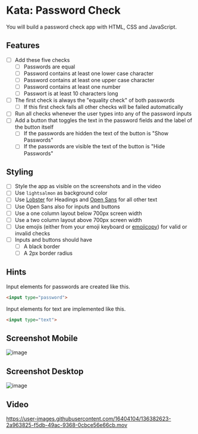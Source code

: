 # Kata: Password Check

You will build a password check app with HTML, CSS and JavaScript. 

## Features

- [ ] Add these five checks
  - [ ] Passwords are equal
  - [ ] Password contains at least one lower case character
  - [ ] Password contains at least one upper case character
  - [ ] Password contains at least one number
  - [ ] Passwort is at least 10 characters long
- [ ] The first check is always the "equality check" of both passwords
  - [ ] If this first check fails all other checks will be failed automatically
- [ ] Run all checks whenever the user types into any of the password inputs 
- [ ] Add a button that toggles the text in the password fields and the label of the button itself
  - [ ] If the passwords are hidden the text of the button is "Show Passwords"
  - [ ] If the passwords are visible the text of the button is "Hide Passwords"

## Styling

- [ ] Style the app as visible on the screenshots and in the video
- [ ] Use `lightsalmon` as background color
- [ ] Use [Lobster](https://fonts.google.com/specimen/Lobster) for Headings and [Open Sans](https://fonts.google.com/specimen/Open+Sans) for all other text
- [ ] Use Open Sans also for inputs and buttons
- [ ] Use a one column layout below 700px screen width
- [ ] Use a two column layout above 700px screen width
- [ ] Use emojis (either from your emoji keyboard or [emojicopy](https://www.emojicopy.com/)) for valid or invalid checks
- [ ] Inputs and buttons should have
  - [ ] A black border
  - [ ] A 2px border radius 

## Hints

Input elements for passwords are created like this.

```html
<input type="password">
```

Input elements for text are implemented like this.

```html
<input type="text">
```

## Screenshot Mobile

![image](https://user-images.githubusercontent.com/16404104/136382249-7c6860ea-1681-4a10-9732-fe5820881665.png)

## Screenshot Desktop

![image](https://user-images.githubusercontent.com/16404104/136382199-23e85f6f-1191-4329-abea-c215202d62c6.png)

## Video

https://user-images.githubusercontent.com/16404104/136382623-2a963825-f5db-49ac-9368-0cbce56e66cb.mov